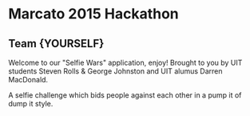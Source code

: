 # Marcato 2015 Hackathon
## Team {YOURSELF}

Welcome to our "Selfie Wars" application, enjoy!  Brought to you by UIT students Steven Rolls & George Johnston and UIT alumus Darren MacDonald.

A selfie challenge which bids people against each other in a pump it of dump it style.
